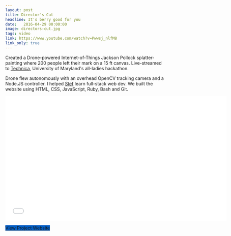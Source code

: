 ```yaml
---
layout: post
title: Director's Cut
headline: It's berry good for you
date:   2016-04-29 00:00:00
image: directors-cut.jpg
tags: video
link: https://www.youtube.com/watch?v=Pwwsj_nlfM8
link_only: true
---
```

Created a Drone-powered Internet-of-Things Jackson Pollock splatter-painting where 200 people left their mark on a 15 ft canvas. Live-streamed to [Technica](http://gotechnica.org), University of Maryland's all-ladies hackathon.

Drone flew autonomously with an overhead OpenCV tracking camera and a Node.JS controller. I helped [Stef](http://stefcohen.com/) learn full-stack web dev. We built the website using HTML, CSS, JavaScript, Ruby, Bash and Git.

<iframe width="696" height="392" src="//player.vimeo.com/video/152479854" frameborder="0" allowfullscreen></iframe>

<a href="http://drone.gotechnica.org" class="btn secondary" target="_blank" style="background: #015DC4;"><span class="fa fa-link"></span>View Project Website</a>
